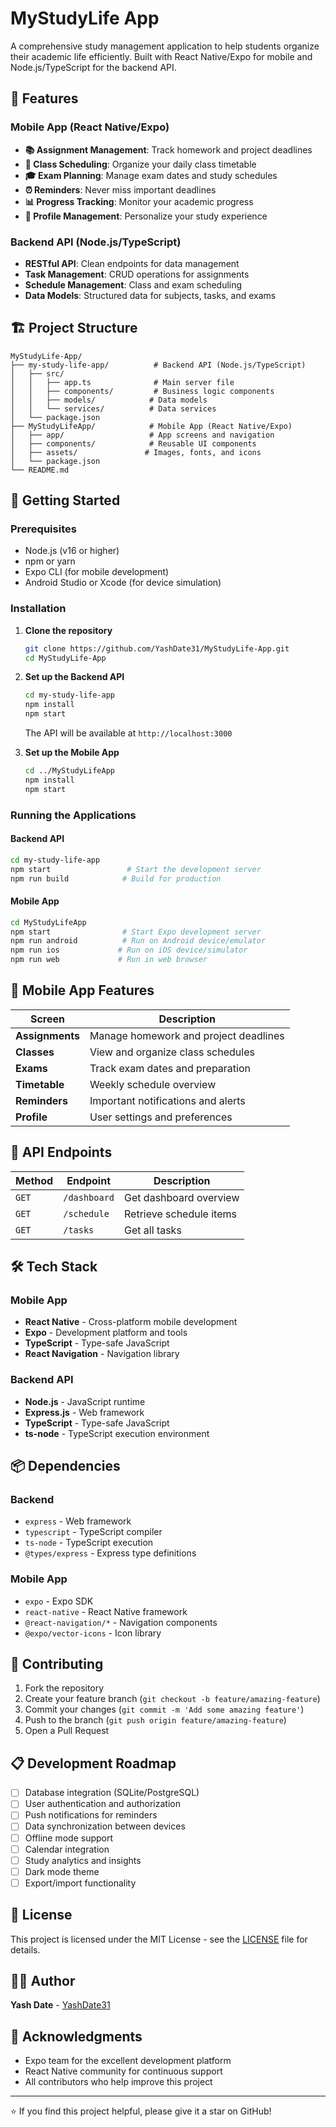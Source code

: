 # MyStudyLife App

A comprehensive study management application to help students organize their academic life efficiently. Built with React Native/Expo for mobile and Node.js/TypeScript for the backend API.

## 🎯 Features

### Mobile App (React Native/Expo)
- **📚 Assignment Management**: Track homework and project deadlines
- **📅 Class Scheduling**: Organize your daily class timetable
- **🎓 Exam Planning**: Manage exam dates and study schedules
- **⏰ Reminders**: Never miss important deadlines
- **📊 Progress Tracking**: Monitor your academic progress
- **👤 Profile Management**: Personalize your study experience

### Backend API (Node.js/TypeScript)
- **RESTful API**: Clean endpoints for data management
- **Task Management**: CRUD operations for assignments
- **Schedule Management**: Class and exam scheduling
- **Data Models**: Structured data for subjects, tasks, and exams

## 🏗️ Project Structure

```
MyStudyLife-App/
├── my-study-life-app/          # Backend API (Node.js/TypeScript)
│   ├── src/
│   │   ├── app.ts              # Main server file
│   │   ├── components/         # Business logic components
│   │   ├── models/            # Data models
│   │   └── services/          # Data services
│   └── package.json
├── MyStudyLifeApp/            # Mobile App (React Native/Expo)
│   ├── app/                   # App screens and navigation
│   ├── components/            # Reusable UI components
│   ├── assets/               # Images, fonts, and icons
│   └── package.json
└── README.md
```

## 🚀 Getting Started

### Prerequisites
- Node.js (v16 or higher)
- npm or yarn
- Expo CLI (for mobile development)
- Android Studio or Xcode (for device simulation)

### Installation

1. **Clone the repository**
   ```bash
   git clone https://github.com/YashDate31/MyStudyLife-App.git
   cd MyStudyLife-App
   ```

2. **Set up the Backend API**
   ```bash
   cd my-study-life-app
   npm install
   npm start
   ```
   The API will be available at `http://localhost:3000`

3. **Set up the Mobile App**
   ```bash
   cd ../MyStudyLifeApp
   npm install
   npm start
   ```

### Running the Applications

#### Backend API
```bash
cd my-study-life-app
npm start                 # Start the development server
npm run build            # Build for production
```

#### Mobile App
```bash
cd MyStudyLifeApp
npm start                # Start Expo development server
npm run android          # Run on Android device/emulator
npm run ios             # Run on iOS device/simulator
npm run web             # Run in web browser
```

## 📱 Mobile App Features

| Screen | Description |
|--------|-------------|
| **Assignments** | Manage homework and project deadlines |
| **Classes** | View and organize class schedules |
| **Exams** | Track exam dates and preparation |
| **Timetable** | Weekly schedule overview |
| **Reminders** | Important notifications and alerts |
| **Profile** | User settings and preferences |

## 🔗 API Endpoints

| Method | Endpoint | Description |
|--------|----------|-------------|
| `GET` | `/dashboard` | Get dashboard overview |
| `GET` | `/schedule` | Retrieve schedule items |
| `GET` | `/tasks` | Get all tasks |

## 🛠️ Tech Stack

### Mobile App
- **React Native** - Cross-platform mobile development
- **Expo** - Development platform and tools
- **TypeScript** - Type-safe JavaScript
- **React Navigation** - Navigation library

### Backend API
- **Node.js** - JavaScript runtime
- **Express.js** - Web framework
- **TypeScript** - Type-safe JavaScript
- **ts-node** - TypeScript execution environment

## 📦 Dependencies

### Backend
- `express` - Web framework
- `typescript` - TypeScript compiler
- `ts-node` - TypeScript execution
- `@types/express` - Express type definitions

### Mobile App
- `expo` - Expo SDK
- `react-native` - React Native framework
- `@react-navigation/*` - Navigation components
- `@expo/vector-icons` - Icon library

## 🤝 Contributing

1. Fork the repository
2. Create your feature branch (`git checkout -b feature/amazing-feature`)
3. Commit your changes (`git commit -m 'Add some amazing feature'`)
4. Push to the branch (`git push origin feature/amazing-feature`)
5. Open a Pull Request

## 📋 Development Roadmap

- [ ] Database integration (SQLite/PostgreSQL)
- [ ] User authentication and authorization
- [ ] Push notifications for reminders
- [ ] Data synchronization between devices
- [ ] Offline mode support
- [ ] Calendar integration
- [ ] Study analytics and insights
- [ ] Dark mode theme
- [ ] Export/import functionality

## 📄 License

This project is licensed under the MIT License - see the [LICENSE](LICENSE) file for details.

## 👨‍💻 Author

**Yash Date** - [YashDate31](https://github.com/YashDate31)

## 🙏 Acknowledgments

- Expo team for the excellent development platform
- React Native community for continuous support
- All contributors who help improve this project

---

⭐ If you find this project helpful, please give it a star on GitHub!

